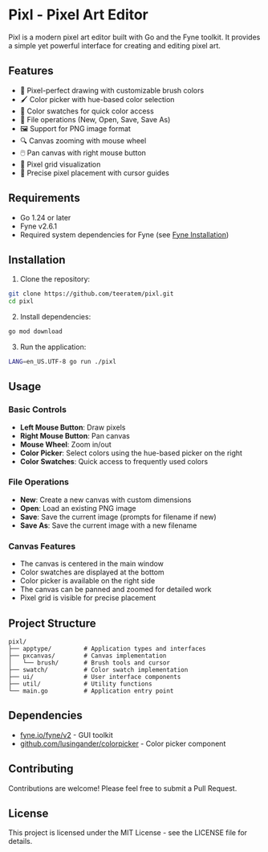 # Pixl - Pixel Art Editor

Pixl is a modern pixel art editor built with Go and the Fyne toolkit. It provides a simple yet powerful interface for creating and editing pixel art.

## Features

- 🎨 Pixel-perfect drawing with customizable brush colors
- 🖌️ Color picker with hue-based color selection
- 🎯 Color swatches for quick color access
- 📁 File operations (New, Open, Save, Save As)
- 🖼️ Support for PNG image format
- 🔍 Canvas zooming with mouse wheel
- 🖱️ Pan canvas with right mouse button
- 📏 Pixel grid visualization
- 🎯 Precise pixel placement with cursor guides

## Requirements

- Go 1.24 or later
- Fyne v2.6.1
- Required system dependencies for Fyne (see [Fyne Installation](https://developer.fyne.io/started/))

## Installation

1. Clone the repository:
```bash
git clone https://github.com/teeratem/pixl.git
cd pixl
```

2. Install dependencies:
```bash
go mod download
```

3. Run the application:
```bash
LANG=en_US.UTF-8 go run ./pixl
```

## Usage

### Basic Controls

- **Left Mouse Button**: Draw pixels
- **Right Mouse Button**: Pan canvas
- **Mouse Wheel**: Zoom in/out
- **Color Picker**: Select colors using the hue-based picker on the right
- **Color Swatches**: Quick access to frequently used colors

### File Operations

- **New**: Create a new canvas with custom dimensions
- **Open**: Load an existing PNG image
- **Save**: Save the current image (prompts for filename if new)
- **Save As**: Save the current image with a new filename

### Canvas Features

- The canvas is centered in the main window
- Color swatches are displayed at the bottom
- Color picker is available on the right side
- The canvas can be panned and zoomed for detailed work
- Pixel grid is visible for precise placement

## Project Structure

```
pixl/
├── apptype/         # Application types and interfaces
├── pxcanvas/        # Canvas implementation
│   └── brush/       # Brush tools and cursor
├── swatch/          # Color swatch implementation
├── ui/              # User interface components
├── util/            # Utility functions
└── main.go          # Application entry point
```

## Dependencies

- [fyne.io/fyne/v2](https://github.com/fyne-io/fyne) - GUI toolkit
- [github.com/lusingander/colorpicker](https://github.com/lusingander/colorpicker) - Color picker component

## Contributing

Contributions are welcome! Please feel free to submit a Pull Request.

## License

This project is licensed under the MIT License - see the LICENSE file for details.
